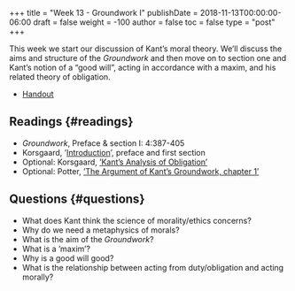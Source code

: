 +++
title = "Week 13 - Groundwork I"
publishDate = 2018-11-13T00:00:00-06:00
draft = false
weight = -100
author = false
toc = false
type = "post"
+++

This week we start our discussion of Kant&rsquo;s moral theory. We&rsquo;ll discuss
the aims and structure of the _Groundwork_ and then move on to section one
and Kant&rsquo;s notion of a &ldquo;good will&rdquo;, acting in accordance with a maxim,
and his related theory of obligation.

-   [Handout](/materials/handouts/handout11-groundworkI.pdf)


## Readings {#readings}

-   _Groundwork_, Preface & section I: 4:387-405
-   Korsgaard, &rsquo;[Introduction](https://www.dropbox.com/s/1cx66fff65g3skm/korsgaard1998%5FIntroduction.pdf?dl=0)&rsquo;, preface and first section
-   Optional: Korsgaard, [&rsquo;Kant&rsquo;s Analysis of Obligation&rsquo;](https://www.dropbox.com/s/0ry2ckxkj3q34is/korsgaard1989a%5FKant%27s%5FAnalysis%5Fof%5FObligation-%5FThe%5FArgument%5Fof%5F%22Foundations%5FI%22.pdf?dl=0)
-   Optional: Potter, [&rsquo;The Argument of Kant&rsquo;s Groundwork, chapter 1&rsquo;](https://www.dropbox.com/s/oire3a2wggk80ur/potter1998%5Fthe%5Fargument%5Fof%5Fkants%5Fgroundwork%2C%5Fchapter%5Fi.pdf?dl=0)


## Questions {#questions}

-   What does Kant think the science of morality/ethics concerns?
-   Why do we need a metaphysics of morals?
-   What is the aim of the _Groundwork_?
-   What is a &rsquo;maxim&rsquo;?
-   Why is a good will good?
-   What is the relationship between acting from duty/obligation and acting morally?
